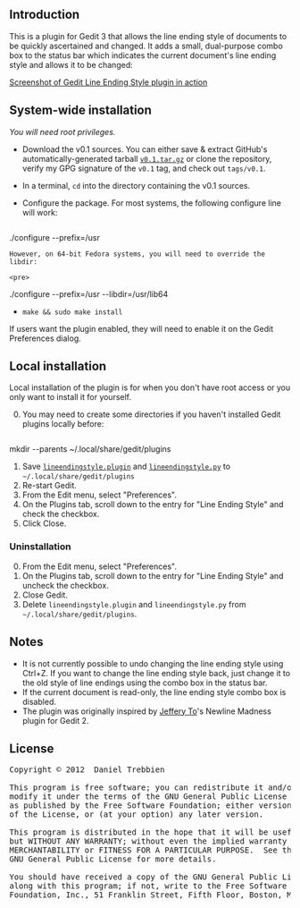 ## Introduction
This is a plugin for Gedit 3 that allows the line ending style of documents to be quickly ascertained and changed. It adds a small, dual-purpose combo box to the status bar which indicates the current document's line ending style and allows it to be changed:

[Screenshot of Gedit Line Ending Style plugin in action](http://i.imgur.com/tI8zh.png)

## System-wide installation
*You will need root privileges.*

 *  Download the v0.1 sources. You can either save & extract GitHub's automatically-generated tarball [`v0.1.tar.gz`](https://github.com/dtrebbien/gedit-line-ending-style-plugin/tarball/v0.1) or clone the repository, verify my GPG signature of the `v0.1` tag, and check out `tags/v0.1`.
 *  In a terminal, `cd` into the directory containing the v0.1 sources.
 *  Configure the package. For most systems, the following configure line will work:

    <pre>
./configure --prefix=/usr
</pre>

    However, on 64-bit Fedora systems, you will need to override the libdir:
    
    <pre>
./configure --prefix=/usr --libdir=/usr/lib64
</pre>
 *  `make && sudo make install`

If users want the plugin enabled, they will need to enable it on the Gedit Preferences dialog.

## Local installation
Local installation of the plugin is for when you don't have root access or you only want to install it for yourself.

 0. You may need to create some directories if you haven't installed Gedit plugins locally before:

    <pre>
mkdir --parents ~/.local/share/gedit/plugins
</pre>
 1. Save [`lineendingstyle.plugin`](https://github.com/dtrebbien/gedit-line-ending-style-plugin/raw/424920911e25875282d03a38c93c4e779ea04c25/src/lineendingstyle.plugin) and [`lineendingstyle.py`](https://github.com/dtrebbien/gedit-line-ending-style-plugin/raw/424920911e25875282d03a38c93c4e779ea04c25/src/lineendingstyle.py) to `~/.local/share/gedit/plugins`
 2. Re-start Gedit.
 3. From the Edit menu, select "Preferences".
 4. On the Plugins tab, scroll down to the entry for "Line Ending Style" and check the checkbox.
 5. Click Close.

### Uninstallation
 0. From the Edit menu, select "Preferences".
 1. On the Plugins tab, scroll down to the entry for "Line Ending Style" and uncheck the checkbox.
 2. Close Gedit.
 3. Delete `lineendingstyle.plugin` and `lineendingstyle.py` from `~/.local/share/gedit/plugins`.

## Notes
 *  It is not currently possible to undo changing the line ending style using Ctrl+Z. If you want to change the line ending style back, just change it to the old style of line endings using the combo box in the status bar.
 *  If the current document is read-only, the line ending style combo box is disabled.
 *  The plugin was originally inspired by [Jeffery To](https://github.com/jefferyto)'s Newline Madness plugin for Gedit 2.

## License
<pre>
Copyright © 2012  Daniel Trebbien

This program is free software; you can redistribute it and/or
modify it under the terms of the GNU General Public License
as published by the Free Software Foundation; either version 2
of the License, or (at your option) any later version.

This program is distributed in the hope that it will be useful,
but WITHOUT ANY WARRANTY; without even the implied warranty of
MERCHANTABILITY or FITNESS FOR A PARTICULAR PURPOSE.  See the
GNU General Public License for more details.

You should have received a copy of the GNU General Public License
along with this program; if not, write to the Free Software
Foundation, Inc., 51 Franklin Street, Fifth Floor, Boston, MA  02110-1301, USA.
</pre>
